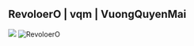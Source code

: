 ## RevoloerO | vqm | VuongQuyenMai
![](https://media.giphy.com/media/Bzzb92NKwUOj0FjQOd/giphy.gif)
![RevoloerO](https://github-readme-stats.vercel.app/api/top-langs?username=RevoloerO&layout=compact&langs_count=8&card_width=500)

<!--
![Top Langs](https://github-readme-stats.vercel.app/api/top-langs/?username=anuraghazra&layout=compact)
**RevoloerO/RevoloerO** is a ✨ _special_ ✨ repository because its `README.md` (this file) appears on your GitHub profile.

Here are some ideas to get you started:

- 🔭 I’m currently working on ...
- 🌱 I’m currently learning ...
- 👯 I’m looking to collaborate on ...
- 🤔 I’m looking for help with ...
- 💬 Ask me about ...
- 📫 How to reach me: ...
- 😄 Pronouns: ...
- ⚡ Fun fact: ...
-->
